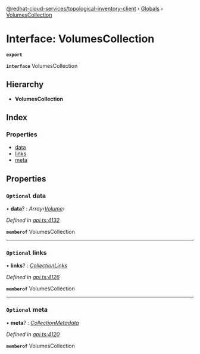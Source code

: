[@redhat-cloud-services/topological-inventory-client](../README.md) › [Globals](../globals.md) › [VolumesCollection](volumescollection.md)

# Interface: VolumesCollection

**`export`** 

**`interface`** VolumesCollection

## Hierarchy

* **VolumesCollection**

## Index

### Properties

* [data](volumescollection.md#optional-data)
* [links](volumescollection.md#optional-links)
* [meta](volumescollection.md#optional-meta)

## Properties

### `Optional` data

• **data**? : *Array‹[Volume](volume.md)›*

*Defined in [api.ts:4132](https://github.com/RedHatInsights/javascript-clients.gi/blob/master/packages/topological-inventory/api.ts#L4132)*

**`memberof`** VolumesCollection

___

### `Optional` links

• **links**? : *[CollectionLinks](collectionlinks.md)*

*Defined in [api.ts:4126](https://github.com/RedHatInsights/javascript-clients.gi/blob/master/packages/topological-inventory/api.ts#L4126)*

**`memberof`** VolumesCollection

___

### `Optional` meta

• **meta**? : *[CollectionMetadata](collectionmetadata.md)*

*Defined in [api.ts:4120](https://github.com/RedHatInsights/javascript-clients.gi/blob/master/packages/topological-inventory/api.ts#L4120)*

**`memberof`** VolumesCollection
